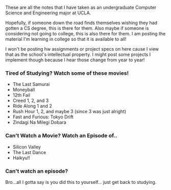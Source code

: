 These are all the notes that I have taken as an undergraduate Computer Science and Engineering major at UCLA. 

Hopefully, if someone down the road finds themselves wishing they had gotten a CS degree, this is there for them. Also maybe if someone is considering not going to college, this is also there for them. I am posting the material I'm learning in college so that it is available to all!

I won't be posting hw assignments or project specs on here cause I view that as the school's intellectual property. I might post some projects I implement though because I hear those change from year to year!



### Tired of Studying? Watch some of these movies!
- The Last Samurai
- Moneyball
- 12th Fail
- Creed 1, 2, and 3
- Ride Along 1 and 2
- Rush Hour 1, 2, and maybe 3 (since 3 was just alright)
- Fast and Furious: Tokyo Drift
- Zindagi Na Milegi Dobara

### Can't Watch a Movie? Watch an Episode of..
- Silicon Valley
- The Last Dance
- Haikyu!!

### Can't watch an episode?
Bro...all I gotta say is you did this to yourself... just get back to studying.
